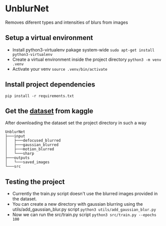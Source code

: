 # UnblurNet
Removes diferent types and intensities of blurs from images

## Setup a virtual environment
- Install python3-virtualenv pakage system-wide
  `sudo apt-get install python3-virtualenv`
- Create a virtual environment inside the project directory
  `python3 -m venv .venv`
- Activate your venv
  `source .venv/bin/activate`

## Install project dependencies
  `pip install -r requirements.txt`

## Get the [dataset](https://www.kaggle.com/kwentar/blur-dataset) from kaggle
  After downloading the dataset set the project directory in such a way
  ```
  UnblurNet
  ├───input
  │   ├───defocused_blurred
  │   ├───gaussian_blurred
  │   ├───motion_blurred
  │   └───sharp
  ├───outputs
  │   └───saved_images
  └───src
  ```

## Testing the project
- Currently the train.py script doesn't use the blurred images provided in the dataset.
- You can create a new directory with gaussian blurring using the utils/add_gaussian_blur.py script
  `python3 utils/add_gaussian_blur.py`
- Now we can run the src/train.py script
  `python3 src/train.py --epochs 100`
 
